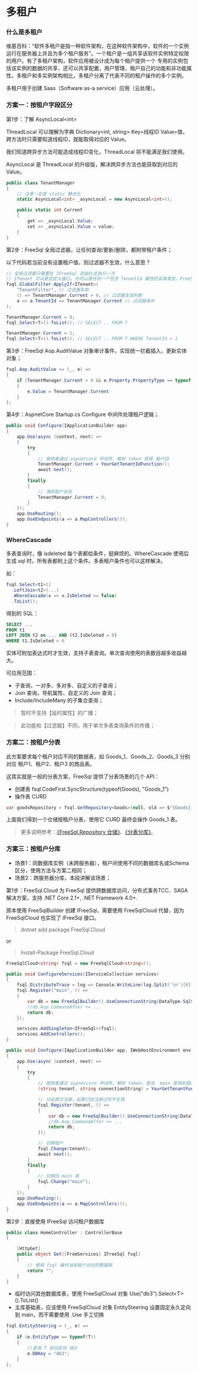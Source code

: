 # 多租户

### 什么是多租户

维基百科：“软件多租户是指一种软件架构，在这种软件架构中，软件的一个实例运行在服务器上并且为多个租户服务”。一个租户是一组共享该软件实例特定权限的用户。有了多租户架构，软件应用被设计成为每个租户提供一个 专用的实例包括该实例的数据的共享，还可以共享配置，用户管理，租户自己的功能和非功能属性。多租户和多实例架构相比，多租户分离了代表不同的租户操作的多个实例。

多租户用于创建 Saas（Software as-a service）应用（云处理）。

### 方案一：按租户字段区分

第1步：了解 AsyncLocal\<int\>

ThreadLocal 可以理解为字典 Dictionary\<int, string\> Key=线程ID Value=值，跨方法时只需要知道线程ID，就能取得对应的 Value。

我们知道跨异步方法可能造成线程ID变化，ThreadLocal 将不能满足我们使用。

AsyncLocal 是 ThreadLocal 的升级版，解决跨异步方法也能获取到对应的 Value。

```csharp
public class TenantManager
{
    // 注意一定是 static 静态化
    static AsyncLocal<int> _asyncLocal = new AsyncLocal<int>();

    public static int Current
    {
        get => _asyncLocal.Value;
        set => _asyncLocal.Value = value;    
    }
}
```

第2步：FreeSql 全局过滤器，让任何查询/更新/删除，都附带租户条件；

以下代码若当前没有设置租户值，则过滤器不生效，什么意思？

```csharp
// 全局过滤器只需要在 IFreeSql 初始化处执行一次
// ITenant 可以是自定义接口，也可以是任何一个包含 TenantId 属性的实体类型，FreeSql 不需要为每个实体类型都设置过滤器（一次即可）
fsql.GlobalFilter.ApplyIf<ITenant>(
    "TenantFilter", // 过滤器名称
    () => TenantManager.Current > 0, // 过滤器生效判断
    a => a.TenantId == TenantManager.Current // 过滤器条件
);

TenantManager.Current = 0;
fsql.Select<T>().ToList(); // SELECT .. FROM T

TenantManager.Current = 1;
fsql.Select<T>().ToList(); // SELECT .. FROM T WHERE TenantId = 1
```

第3步：FreeSql Aop.AuditValue 对象审计事件，实现统一拦截插入、更新实体对象；

```csharp
fsql.Aop.AuditValue += (_, e) =>
{
    if (TenantManager.Current > 0 && e.Property.PropertyType == typeof(int) && e.Property.Name == "TenantId")
    {
        e.Value = TenantManager.Current
    }
};
```

第4步：AspnetCore Startup.cs Configure 中间件处理租户逻辑；

```csharp
public void Configure(IApplicationBuilder app)
{
    app.Use(async (context, next) =>
    {
        try
        {
            // 使用者通过 aspnetcore 中间件，解析 token 获得 租户ID
            TenantManager.Current = YourGetTenantIdFunction();
            await next();
        }
        finally
        {
            // 清除租户状态
            TenantManager.Current = 0;
        }
    });
    app.UseRouting();
    app.UseEndpoints(a => a.MapControllers());
}
```

### WhereCascade

多表查询时，像 isdeleted 每个表都给条件，挺麻烦的。WhereCascade 使用后生成 sql 时，所有表都附上这个条件。多表租户条件也可以这样解决。

如：

```csharp
fsql.Select<t1>()
  .LeftJoin<t2>(...)
  .WhereCascade(x => x.IsDeleted == false)
  .ToList();
```

得到的 SQL：

```sql
SELECT ...
FROM t1
LEFT JOIN t2 on ... AND (t2.IsDeleted = 0)
WHERE t1.IsDeleted = 0
```

实体可附加表达式时才生效，支持子表查询。单次查询使用的表数目越多收益越大。

可应用范围：

- 子查询，一对多、多对多、自定义的子查询；
- Join 查询，导航属性、自定义的 Join 查询；
- Include/IncludeMany 的子集合查询；

> 暂时不支持【延时属性】的广播；

> 此功能和【过滤器】不同，用于单次多表查询条件的传播；

### 方案二：按租户分表

此方案要求每个租户对应不同的数据表，如 Goods_1、Goods_2、Goods_3 分别对应 租户1、租户2、租户3 的商品表。

这其实就是一般的分表方案，FreeSql 提供了分表场景的几个 API：

- 创建表 fsql.CodeFirst.SyncStructure(typeof(Goods), "Goods_1")
- 操作表 CURD

```csharp
var goodsRepository = fsql.GetRepository<Goods>(null, old => $"{Goods}_{TenantManager.Current}");
```

上面我们得到一个仓储按租户分表，使用它 CURD 最终会操作 Goods_1 表。

> 更多说明参考：[《FreeSql.Repository 仓储》](repository.md)、[《分表分库》](sharding.md)。

### 方案三：按租户分库

- 场景1：同数据库实例（未跨服务器），租户间使用不同的数据库名或Schema区分，使用方法与方案二相同；
- 场景2：跨服务器分库，本段讲解该场景；

第1步：FreeSql.Cloud 为 FreeSql 提供跨数据库访问，分布式事务TCC、SAGA解决方案，支持 .NET Core 2.1+, .NET Framework 4.0+.

原本使用 FreeSqlBuilder 创建 IFreeSql，需要使用 FreeSqlCloud 代替，因为 FreeSqlCloud 也实现了 IFreeSql 接口。

> dotnet add package FreeSql.Cloud

or

> Install-Package FreeSql.Cloud

```csharp
FreeSqlCloud<string> fsql = new FreeSqlCloud<string>();

public void ConfigureServices(IServiceCollection services)
{
    fsql.DistributeTrace = log => Console.WriteLine(log.Split('\n')[0].Trim());
    fsql.Register("main", () =>
    {
        var db = new FreeSqlBuilder().UseConnectionString(DataType.SqlServer, "data source=main.db").Build();
        //db.Aop.CommandAfter += ...
        return db;
    });

    services.AddSingleton<IFreeSql>(fsql);
    services.AddControllers();
}

public void Configure(IApplicationBuilder app, IWebHostEnvironment env)
{
    app.Use(async (context, next) =>
    {
        try
        {
            // 使用者通过 aspnetcore 中间件，解析 token，查询  main 库得到租户信息。
            (string tenant, string connectionString) = YourGetTenantFunction();

            // 只会首次注册，如果已经注册过则不生效
            fsql.Register(tenant, () =>
            {
                var db = new FreeSqlBuilder().UseConnectionString(DataType.SqlServer, connectionString).Build();
                //db.Aop.CommandAfter += ...
                return db;
            });

            // 切换租户
            fsql.Change(tenant);
            await next();
        }
        finally
        {
            // 切换回 main 库
            fsql.Change("main");
        }
    });
    app.UseRouting();
    app.UseEndpoints(a => a.MapControllers());
}
```

第2步：直接使用 IFreeSql 访问租户数据库

```csharp
public class HomeController : ControllerBase
{

    [HttpGet]
    public object Get([FromServices] IFreeSql fsql)
    {
        // 使用 fsql 操作当前租户对应的数据库
        return "";
    }
}
```

- 临时访问其他数据库表，使用 FreeSqlCloud 对象 Use("db3").Select\<T\>().ToList()
- 主库基础表，应该使用 FreeSqlCloud 对象 EntitySteering 设置固定永久定向到 main，而不需要使用 .Use 手工切换

```csharp
fsql.EntitySteering = (_, e) =>
{
    if (e.EntityType == typeof(T))
    {
        //查询 T 自动定向 db3
        e.DBKey = "db3";
    }
};
```
